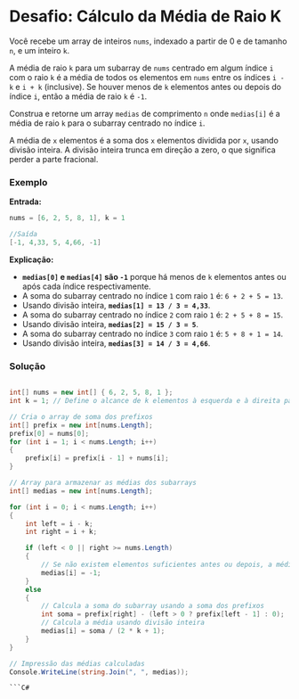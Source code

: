 # Desafio: Cálculo da Média de Raio K

Você recebe um array de inteiros `nums`, indexado a partir de 0 e de tamanho `n`, e um inteiro `k`.

A média de raio `k` para um subarray de `nums` centrado em algum índice `i` com o raio `k` é a média de todos os elementos em `nums` entre os índices `i - k` e `i + k` (inclusive). Se houver menos de `k` elementos antes ou depois do índice `i`, então a média de raio `k` é `-1`.

Construa e retorne um array `medias` de comprimento `n` onde `medias[i]` é a média de raio `k` para o subarray centrado no índice `i`.

A média de `x` elementos é a soma dos `x` elementos dividida por `x`, usando divisão inteira. A divisão inteira trunca em direção a zero, o que significa perder a parte fracional.

### Exemplo

**Entrada:**

```C#
nums = [6, 2, 5, 8, 1], k = 1

//Saída
[-1, 4,33, 5, 4,66, -1]
```
**Explicação:**

- **`medias[0]` e `medias[4]` são `-1`** porque há menos de `k` elementos antes ou após cada índice respectivamente.
- A soma do subarray centrado no índice `1` com raio `1` é: `6 + 2 + 5 = 13`.
- Usando divisão inteira, **`medias[1] = 13 / 3 = 4,33`**.
- A soma do subarray centrado no índice `2` com raio `1` é: `2 + 5 + 8 = 15`.
- Usando divisão inteira, **`medias[2] = 15 / 3 = 5`**.
- A soma do subarray centrado no índice `3` com raio `1` é: `5 + 8 + 1 = 14`.
- Usando divisão inteira, **`medias[3] = 14 / 3 = 4,66`**.

### Solução
```C#

int[] nums = new int[] { 6, 2, 5, 8, 1 };
int k = 1; // Define o alcance de k elementos à esquerda e à direita para a média

// Cria o array de soma dos prefixos
int[] prefix = new int[nums.Length];
prefix[0] = nums[0];
for (int i = 1; i < nums.Length; i++)
{
    prefix[i] = prefix[i - 1] + nums[i];
}

// Array para armazenar as médias dos subarrays
int[] medias = new int[nums.Length];

for (int i = 0; i < nums.Length; i++)
{
    int left = i - k;
    int right = i + k;

    if (left < 0 || right >= nums.Length)
    {
        // Se não existem elementos suficientes antes ou depois, a média é -1
        medias[i] = -1;
    }
    else
    {
        // Calcula a soma do subarray usando a soma dos prefixos
        int soma = prefix[right] - (left > 0 ? prefix[left - 1] : 0);
        // Calcula a média usando divisão inteira
        medias[i] = soma / (2 * k + 1);
    }
}

// Impressão das médias calculadas
Console.WriteLine(string.Join(", ", medias));

```C#
